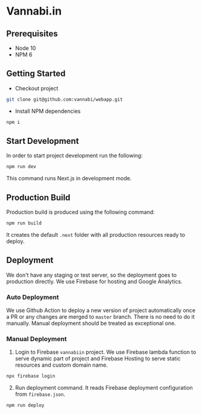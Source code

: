 # Vannabi.in

## Prerequisites

- Node 10
- NPM 6

## Getting Started

- Checkout project

```bash
git clone git@github.com:vannabi/webapp.git
```

- Install NPM dependencies

```bash
npm i
```

## Start Development

In order to start project development run the following:

```bash
npm run dev
```

This command runs Next.js in development mode.

## Production Build

Production build is produced using the following command:

```bash
npm run build
```

It creates the default `.next` folder with all production resources ready to deploy.

## Deployment

We don't have any staging or test server, so the deployment goes to production directly.
We use Firebase for hosting and Google Analytics.

### Auto Deployment

We use Github Action to deploy a new version of project automatically once a PR or any changes are merged to `master` branch.
There is no need to do it manually. Manual deployment should be treated as exceptional one.

### Manual Deployment

1. Login to Firebase `vannabiin` project. We use Firebase lambda function to serve dynamic part of project and Firebase Hosting to serve static resources and custom domain name.

```bash
npx firebase login
```

2. Run deployment command. It reads Firebase deployment configuration from `firebase.json`.

```bash
npm run deploy
```
